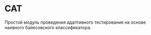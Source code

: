 # CAT
Простой модуль проведения адаптивного тестирования на основе наивного байесовского классификатора.
